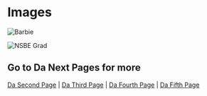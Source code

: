 # Images 

![Barbie](https://i.kym-cdn.com/photos/images/newsfeed/001/390/981/e9e.jpg)

![NSBE Grad](nsbegrad.heic)


## Go to Da Next Pages for more

[Da Second Page](DaSecondPage.md) | [Da Third Page](DaThirdPage.md) | [Da Fourth Page](DaFourthPage.md) | [Da Fifth Page](DaFifthPage.md)
